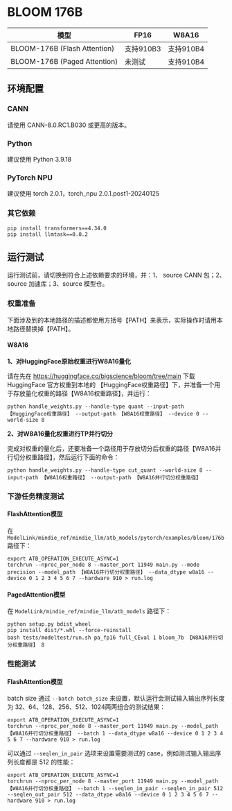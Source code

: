 # BLOOM 176B

| 模型                         | FP16      | W8A16     |
| ---------------------------- | --------- | --------- |
| BLOOM-176B (Flash Attention) | 支持910B3 | 支持910B4 |
| BLOOM-176B (Paged Attention) | 未测试    | 支持910B4 |

## 环境配置

### CANN

请使用 CANN-8.0.RC1.B030 或更高的版本。

### Python

建议使用 Python 3.9.18

### PyTorch NPU

建议使用 torch 2.0.1，torch_npu 2.0.1.post1-20240125

### 其它依赖

```shell
pip install transformers==4.34.0
pip install llmtask==0.0.2
```

## 运行测试

运行测试前，请切换到符合上述依赖要求的环境，并：1、 source CANN 包；2、source 加速库；3、source 模型仓。

### 权重准备

下面涉及到的本地路径的描述都使用方括号【PATH】来表示，实际操作时请用本地路径替换掉【PATH】。

#### W8A16

**1、对HuggingFace原始权重进行W8A16量化**

请在先在 https://huggingface.co/bigscience/bloom/tree/main 下载 HuggingFace 官方权重到本地的 【HuggingFace权重路径】下，并准备一个用于存放量化权重的路径【W8A16权重路径】，并运行：

```shell
python handle_weights.py --handle-type quant --input-path 【HuggingFace权重路径】 --output-path 【W8A16权重路径】 --device 0 --world-size 8
```

**2、对W8A16量化权重进行TP并行切分**

完成对权重的量化后，还要准备一个路径用于存放切分后权重的路径【W8A16并行切分权重路径】，然后运行下面的命令：

```shell
python handle_weights.py --handle-type cut_quant --world-size 8 --input-path 【W8A16权重路径】 --output-path 【W8A16并行切分权重路径】
```

### 下游任务精度测试

#### FlashAttention模型

在 `ModelLink/mindie_ref/mindie_llm/atb_models/pytorch/examples/bloom/176b` 路径下：

```shell
export ATB_OPERATION_EXECUTE_ASYNC=1
torchrun --nproc_per_node 8 --master_port 11949 main.py --mode precision --model_path 【W8A16并行切分权重路径】 --data_dtype w8a16 --device 0 1 2 3 4 5 6 7 --hardware 910 > run.log
```

#### PagedAttention模型

在 `ModelLink/mindie_ref/mindie_llm/atb_models` 路径下：

```shell
python setup.py bdist_wheel
pip install dist/*.whl --force-reinstall
bash tests/modeltest/run.sh pa_fp16 full_CEval 1 bloom_7b 【W8A16并行切分权重路径】 8
```

### 性能测试

#### FlashAttention模型

batch size 通过 `--batch batch_size` 来设置，默认运行会测试输入输出序列长度为 32、64、128、256、512、1024两两组合的测试结果：

```shell
export ATB_OPERATION_EXECUTE_ASYNC=1
torchrun --nproc_per_node 8 --master_port 11949 main.py --model_path 【W8A16并行切分权重路径】 --batch 1 --data_dtype w8a16 --device 0 1 2 3 4 5 6 7 --hardware 910 > run.log
```

可以通过 `--seqlen_in_pair` 选项来设置需要测试的 case，例如测试输入输出序列长度都是 512 的性能：

```shell
export ATB_OPERATION_EXECUTE_ASYNC=1
torchrun --nproc_per_node 8 --master_port 11949 main.py --model_path 【W8A16并行切分权重路径】 --batch 1 --seqlen_in_pair --seqlen_in_pair 512 --seqlen_out_pair 512 --data_dtype w8a16 --device 0 1 2 3 4 5 6 7 --hardware 910 > run.log
```
